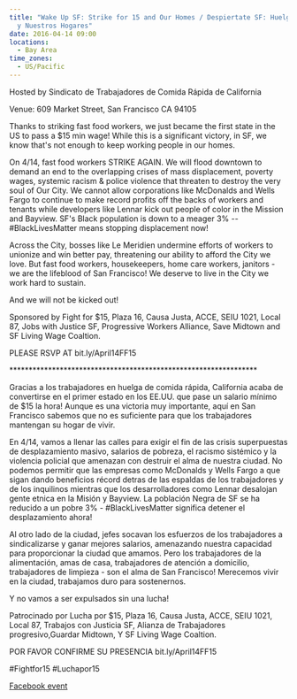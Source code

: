 ```yaml
---
title: "Wake Up SF: Strike for 15 and Our Homes / Despiertate SF: Huelga para 15
  y Nuestros Hogares"
date: 2016-04-14 09:00
locations:
  - Bay Area
time_zones:
  - US/Pacific
---
```

Hosted by Sindicato de Trabajadores de Comida Rápida de California

Venue: 609 Market Street, San Francisco CA 94105

Thanks to striking fast food workers, we just became the first state in the US to pass a $15 min wage! While this is a significant victory, in SF, we know that's not enough to keep working people in our homes.

On 4/14, fast food workers STRIKE AGAIN. We will flood downtown to demand an end to the overlapping crises of mass displacement, poverty wages, systemic racism & police violence that threaten to destroy the very soul of Our City. We cannot allow corporations like McDonalds and Wells Fargo to continue to make record profits off the backs of workers and tenants while developers like Lennar kick out people of color in the Mission and Bayview. SF's Black population is down to a meager 3% -- #BlackLivesMatter means stopping displacement now!

Across the City, bosses like Le Meridien undermine efforts of workers to unionize and win better pay, threatening our ability to afford the City we love. But fast food workers, housekeepers, home care workers, janitors - we are the lifeblood of San Francisco! We deserve to live in the City we work hard to sustain.

And we will not be kicked out!

Sponsored by Fight for $15, Plaza 16, Causa Justa, ACCE, SEIU 1021, Local 87, Jobs with Justice SF, Progressive Workers Alliance, Save Midtown and SF Living Wage Coaltion.

PLEASE RSVP AT bit.ly/April14FF15

\*\*\*\*\*\*\*\*\*\*\*\*\*\*\*\*\*\*\*\*\*\*\*\*\*\*\*\*\*\*\*\*\*\*\*\*\*\*\*\*\*\*\*\*\*\*\*\*\*\*\*\*\*\*\*\*\*\*\*\*\*\*\*\*

Gracias a los trabajadores en huelga de comida rápida, California acaba de convertirse en el primer estado en los EE.UU. que pase un salario mínimo de $15 la hora! Aunque es una victoria muy importante, aquí en San Francisco sabemos que no es suficiente para que los trabajadores mantengan su hogar de vivir.

En 4/14, vamos a llenar las calles para exigir el fin de las crisis superpuestas de desplazamiento masivo, salarios de pobreza, el racismo sistémico y la violencia policial que amenazan con destruir el alma de nuestra ciudad. No podemos permitir que las empresas como McDonalds y Wells Fargo a que sigan dando beneficios récord detras de las espaldas de los trabajadores y de los inquilinos mientras que los desarrolladores como Lennar desalojan gente etnica en la Misión y Bayview. La población Negra de SF se ha reducido a un pobre 3% - #BlackLivesMatter significa detener el desplazamiento ahora!

Al otro lado de la ciudad, jefes socavan los esfuerzos de los trabajadores a sindicalizarse y ganar mejores salarios, amenazando nuestra capacidad para proporcionar la ciudad que amamos. Pero los trabajadores de la alimentación, amas de casa, trabajadores de atención a domicilio, trabajadores de limpieza - son el alma de San Francisco! Merecemos vivir en la ciudad, trabajamos duro para sostenernos.

Y no vamos a ser expulsados sin una lucha!

Patrocinado por Lucha por $15, Plaza 16, Causa Justa, ACCE, SEIU 1021, Local 87, Trabajos con Justicia SF, Alianza de Trabajadores progresivo,Guardar Midtown, Y SF Living Wage Coaltion.

POR FAVOR CONFIRME SU PRESENCIA bit.ly/April14FF15

\#Fightfor15 #Luchapor15

[Facebook event](https://www.facebook.com/events/202046446851665/)
